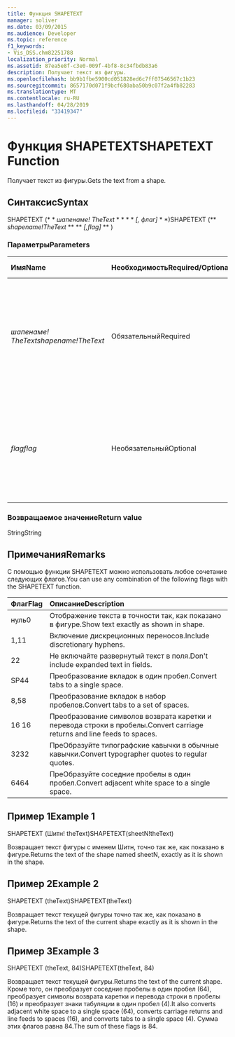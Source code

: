 ```yaml
---
title: Функция SHAPETEXT
manager: soliver
ms.date: 03/09/2015
ms.audience: Developer
ms.topic: reference
f1_keywords:
- Vis_DSS.chm82251788
localization_priority: Normal
ms.assetid: 87ea5e8f-c3e0-009f-4bf8-8c34fbdb83a6
description: Получает текст из фигуры.
ms.openlocfilehash: bb9b1fbe5900cd051828ed6c7ff07546567c1b23
ms.sourcegitcommit: 8657170d071f9bcf680aba50b9c07f2a4fb82283
ms.translationtype: MT
ms.contentlocale: ru-RU
ms.lasthandoff: 04/28/2019
ms.locfileid: "33419347"
---
```

# <a name="shapetext-function"></a><span data-ttu-id="3ab79-103">Функция SHAPETEXT</span><span class="sxs-lookup"><span data-stu-id="3ab79-103">SHAPETEXT Function</span></span>

<span data-ttu-id="3ab79-104">Получает текст из фигуры.</span><span class="sxs-lookup"><span data-stu-id="3ab79-104">Gets the text from a shape.</span></span> 
  
## <a name="syntax"></a><span data-ttu-id="3ab79-105">Синтаксис</span><span class="sxs-lookup"><span data-stu-id="3ab79-105">Syntax</span></span>

<span data-ttu-id="3ab79-106">SHAPETEXT (\* \* *шапенаме! TheText* \* \* \* \* *[, флаг]* \* \*)</span><span class="sxs-lookup"><span data-stu-id="3ab79-106">SHAPETEXT (\*\* *shapename!TheText* \*\* \*\* *[,flag]* \*\* )</span></span> 
  
### <a name="parameters"></a><span data-ttu-id="3ab79-107">Параметры</span><span class="sxs-lookup"><span data-stu-id="3ab79-107">Parameters</span></span>

|<span data-ttu-id="3ab79-108">**Имя**</span><span class="sxs-lookup"><span data-stu-id="3ab79-108">**Name**</span></span>|<span data-ttu-id="3ab79-109">**Необходимость**</span><span class="sxs-lookup"><span data-stu-id="3ab79-109">**Required/Optional**</span></span>|<span data-ttu-id="3ab79-110">**Тип данных**</span><span class="sxs-lookup"><span data-stu-id="3ab79-110">**Data Type**</span></span>|<span data-ttu-id="3ab79-111">**Описание**</span><span class="sxs-lookup"><span data-stu-id="3ab79-111">**Description**</span></span>|
|:-----|:-----|:-----|:-----|
| <span data-ttu-id="3ab79-112">_шапенаме! TheText_</span><span class="sxs-lookup"><span data-stu-id="3ab79-112">_shapename!TheText_</span></span> <br/> |<span data-ttu-id="3ab79-113">Обязательный</span><span class="sxs-lookup"><span data-stu-id="3ab79-113">Required</span></span>  <br/> ||<span data-ttu-id="3ab79-114">Ссылка на ячейку с именем TheText в целевой фигуре.</span><span class="sxs-lookup"><span data-stu-id="3ab79-114">A reference to the cell named TheText in the target shape.</span></span>  <span data-ttu-id="3ab79-115">_Шапенаме!_</span><span class="sxs-lookup"><span data-stu-id="3ab79-115">_Shapename!_</span></span> <span data-ttu-id="3ab79-116">— имя фигуры, из которой требуется получить текст.</span><span class="sxs-lookup"><span data-stu-id="3ab79-116">is the name of the shape from which you want to retrieve the text.</span></span>  <br/> |
| <span data-ttu-id="3ab79-117">_flag_</span><span class="sxs-lookup"><span data-stu-id="3ab79-117">_flag_</span></span> <br/> |<span data-ttu-id="3ab79-118">Необязательный</span><span class="sxs-lookup"><span data-stu-id="3ab79-118">Optional</span></span>  <br/> |<span data-ttu-id="3ab79-119">**Числовой**</span><span class="sxs-lookup"><span data-stu-id="3ab79-119">**Numeric**</span></span> <br/> |<span data-ttu-id="3ab79-120">Бит, указывающий формат текста.</span><span class="sxs-lookup"><span data-stu-id="3ab79-120">A bit that specifies the format of the text.</span></span> <span data-ttu-id="3ab79-121">По умолчанию в качестве значения флага (0) текст отображается точно так же, как и в фигуре.</span><span class="sxs-lookup"><span data-stu-id="3ab79-121">The default flag (0) shows the text exactly as it is shown in the shape.</span></span>  <br/> |
   
### <a name="return-value"></a><span data-ttu-id="3ab79-122">Возвращаемое значение</span><span class="sxs-lookup"><span data-stu-id="3ab79-122">Return value</span></span>

<span data-ttu-id="3ab79-123">String</span><span class="sxs-lookup"><span data-stu-id="3ab79-123">String</span></span>
  
## <a name="remarks"></a><span data-ttu-id="3ab79-124">Примечания</span><span class="sxs-lookup"><span data-stu-id="3ab79-124">Remarks</span></span>

<span data-ttu-id="3ab79-125">С помощью функции SHAPETEXT можно использовать любое сочетание следующих флагов.</span><span class="sxs-lookup"><span data-stu-id="3ab79-125">You can use any combination of the following flags with the SHAPETEXT function.</span></span>
  
|<span data-ttu-id="3ab79-126">**Флаг**</span><span class="sxs-lookup"><span data-stu-id="3ab79-126">**Flag**</span></span>|<span data-ttu-id="3ab79-127">**Описание**</span><span class="sxs-lookup"><span data-stu-id="3ab79-127">**Description**</span></span>|
|:-----|:-----|
|<span data-ttu-id="3ab79-128">нуль</span><span class="sxs-lookup"><span data-stu-id="3ab79-128">0</span></span>  <br/> |<span data-ttu-id="3ab79-129">Отображение текста в точности так, как показано в фигуре.</span><span class="sxs-lookup"><span data-stu-id="3ab79-129">Show text exactly as shown in shape.</span></span>  <br/> |
|<span data-ttu-id="3ab79-130">1,1</span><span class="sxs-lookup"><span data-stu-id="3ab79-130">1</span></span>  <br/> |<span data-ttu-id="3ab79-131">Включение дискреционных переносов.</span><span class="sxs-lookup"><span data-stu-id="3ab79-131">Include discretionary hyphens.</span></span>  <br/> |
|<span data-ttu-id="3ab79-132">2</span><span class="sxs-lookup"><span data-stu-id="3ab79-132">2</span></span>  <br/> |<span data-ttu-id="3ab79-133">Не включайте развернутый текст в поля.</span><span class="sxs-lookup"><span data-stu-id="3ab79-133">Don't include expanded text in fields.</span></span>  <br/> |
|<span data-ttu-id="3ab79-134">SP4</span><span class="sxs-lookup"><span data-stu-id="3ab79-134">4</span></span>  <br/> |<span data-ttu-id="3ab79-135">Преобразование вкладок в один пробел.</span><span class="sxs-lookup"><span data-stu-id="3ab79-135">Convert tabs to a single space.</span></span>  <br/> |
|<span data-ttu-id="3ab79-136">8,5</span><span class="sxs-lookup"><span data-stu-id="3ab79-136">8</span></span>  <br/> |<span data-ttu-id="3ab79-137">Преобразование вкладок в набор пробелов.</span><span class="sxs-lookup"><span data-stu-id="3ab79-137">Convert tabs to a set of spaces.</span></span>  <br/> |
|<span data-ttu-id="3ab79-138">16 </span><span class="sxs-lookup"><span data-stu-id="3ab79-138">16</span></span>  <br/> |<span data-ttu-id="3ab79-139">Преобразование символов возврата каретки и перевода строки в пробелы.</span><span class="sxs-lookup"><span data-stu-id="3ab79-139">Convert carriage returns and line feeds to spaces.</span></span>  <br/> |
|<span data-ttu-id="3ab79-140">32</span><span class="sxs-lookup"><span data-stu-id="3ab79-140">32</span></span>  <br/> |<span data-ttu-id="3ab79-141">ПреОбразуйте типографские кавычки в обычные кавычки.</span><span class="sxs-lookup"><span data-stu-id="3ab79-141">Convert typographer quotes to regular quotes.</span></span>  <br/> |
|<span data-ttu-id="3ab79-142">64</span><span class="sxs-lookup"><span data-stu-id="3ab79-142">64</span></span>  <br/> |<span data-ttu-id="3ab79-143">ПреОбразуйте соседние пробелы в один пробел.</span><span class="sxs-lookup"><span data-stu-id="3ab79-143">Convert adjacent white space to a single space.</span></span>  <br/> |
   
## <a name="example-1"></a><span data-ttu-id="3ab79-144">Пример 1</span><span class="sxs-lookup"><span data-stu-id="3ab79-144">Example 1</span></span>

<span data-ttu-id="3ab79-145">SHAPETEXT (Шитн! theText)</span><span class="sxs-lookup"><span data-stu-id="3ab79-145">SHAPETEXT(sheetN!theText)</span></span>
  
<span data-ttu-id="3ab79-146">Возвращает текст фигуры с именем Шитн, точно так же, как показано в фигуре.</span><span class="sxs-lookup"><span data-stu-id="3ab79-146">Returns the text of the shape named sheetN, exactly as it is shown in the shape.</span></span>
  
## <a name="example-2"></a><span data-ttu-id="3ab79-147">Пример 2</span><span class="sxs-lookup"><span data-stu-id="3ab79-147">Example 2</span></span>

<span data-ttu-id="3ab79-148">SHAPETEXT (theText)</span><span class="sxs-lookup"><span data-stu-id="3ab79-148">SHAPETEXT(theText)</span></span>
  
<span data-ttu-id="3ab79-149">Возвращает текст текущей фигуры точно так же, как показано в фигуре.</span><span class="sxs-lookup"><span data-stu-id="3ab79-149">Returns the text of the current shape exactly as it is shown in the shape.</span></span>
  
## <a name="example-3"></a><span data-ttu-id="3ab79-150">Пример 3</span><span class="sxs-lookup"><span data-stu-id="3ab79-150">Example 3</span></span>

<span data-ttu-id="3ab79-151">SHAPETEXT (theText, 84)</span><span class="sxs-lookup"><span data-stu-id="3ab79-151">SHAPETEXT(theText, 84)</span></span>
  
<span data-ttu-id="3ab79-152">Возвращает текст текущей фигуры.</span><span class="sxs-lookup"><span data-stu-id="3ab79-152">Returns the text of the current shape.</span></span> <span data-ttu-id="3ab79-153">Кроме того, он преобразует соседние пробелы в один пробел (64), преобразует символы возврата каретки и перевода строки в пробелы (16) и преобразует знаки табуляции в один пробел (4).</span><span class="sxs-lookup"><span data-stu-id="3ab79-153">It also converts adjacent white space to a single space (64), converts carriage returns and line feeds to spaces (16), and converts tabs to a single space (4).</span></span> <span data-ttu-id="3ab79-154">Сумма этих флагов равна 84.</span><span class="sxs-lookup"><span data-stu-id="3ab79-154">The sum of these flags is 84.</span></span>
  

